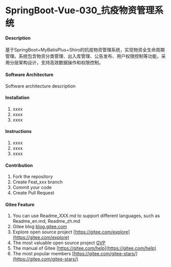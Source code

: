 # SpringBoot-Vue-030_抗疫物资管理系统

#### Description
基于SpringBoot+MyBatisPlus+Shiro的抗疫物资管理系统，实现物资全生命周期管理。系统包含物资分类管理、出入库管理、公告发布、用户权限控制等功能，采用分层架构设计，支持高效数据操作和权限控制。

#### Software Architecture
Software architecture description

#### Installation

1.  xxxx
2.  xxxx
3.  xxxx

#### Instructions

1.  xxxx
2.  xxxx
3.  xxxx

#### Contribution

1.  Fork the repository
2.  Create Feat_xxx branch
3.  Commit your code
4.  Create Pull Request


#### Gitee Feature

1.  You can use Readme\_XXX.md to support different languages, such as Readme\_en.md, Readme\_zh.md
2.  Gitee blog [blog.gitee.com](https://blog.gitee.com)
3.  Explore open source project [https://gitee.com/explore](https://gitee.com/explore)
4.  The most valuable open source project [GVP](https://gitee.com/gvp)
5.  The manual of Gitee [https://gitee.com/help](https://gitee.com/help)
6.  The most popular members  [https://gitee.com/gitee-stars/](https://gitee.com/gitee-stars/)
